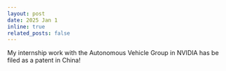 ```yaml
---
layout: post
date: 2025 Jan 1
inline: true
related_posts: false
---
```


My internship work with the Autonomous Vehicle Group in NVIDIA has be filed as a patent in China!
